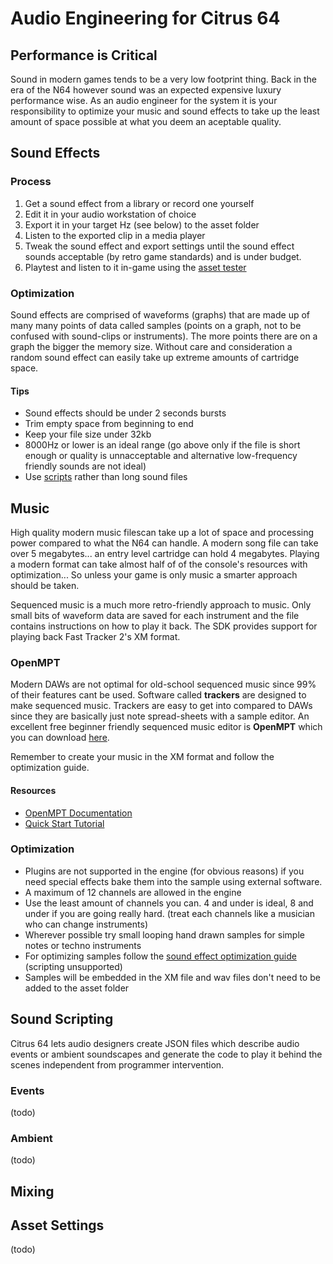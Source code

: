 # Audio Engineering for Citrus 64

## Performance is Critical

Sound in modern games tends to be a very low footprint thing. Back in the era of the N64 however sound was an expected expensive luxury performance wise. As an audio engineer for the system it is your responsibility to optimize your music and sound effects to take up the least amount of space possible at what you deem an aceptable quality.

## Sound Effects

### Process
1. Get a sound effect from a library or record one yourself
2. Edit it in your audio workstation of choice
3. Export it in your target Hz (see below) to the asset folder
4. Listen to the exported clip in a media player
5. Tweak the sound effect and export settings until the sound effect sounds acceptable (by retro game standards) and is under budget.
6. Playtest and listen to it in-game using the [asset tester]()

### Optimization
Sound effects are comprised of waveforms (graphs) that are made up of many many points of data called samples (points on a graph, not to be confused with sound-clips or instruments). The more points there are on a graph the bigger the memory size. Without care and consideration a random sound effect can easily take up extreme amounts of cartridge space. 

#### Tips
* Sound effects should be under 2 seconds bursts
* Trim empty space from beginning to end
* Keep your file size under 32kb
* 8000Hz or lower is an ideal range (go above only if the file is short enough or quality is unnacceptable and alternative low-frequency friendly sounds are not ideal)
* Use [scripts](#sound-scripting) rather than long sound files

## Music

High quality modern music filescan take up a lot of space and processing power compared to what the N64 can handle. A modern song file can take over 5 megabytes... an entry level cartridge can hold 4 megabytes. Playing a modern format can take almost half of of the console's resources with optimization... So unless your game is only music a smarter approach should be taken.

Sequenced music is a much more retro-friendly approach to music. Only small bits of waveform data are saved for each instrument and the file contains instructions on how to play it back. The SDK provides support for playing back Fast Tracker 2's XM format.

### OpenMPT

Modern DAWs are not optimal for old-school sequenced music since 99% of their features cant be used. Software called **trackers** are designed to make sequenced music. Trackers are easy to get into compared to DAWs since they are basically just note spread-sheets with a sample editor. An excellent free beginner friendly sequenced music editor is **OpenMPT** which you can download [here](https://openmpt.org/).

Remember to create your music in the XM format and follow the optimization guide.

#### Resources
* [OpenMPT Documentation](https://wiki.openmpt.org/Main_Page)
* [Quick Start Tutorial](https://www.youtube.com/watch?v=6IxSL1zrLDo)

### Optimization
* Plugins are not supported in the engine (for obvious reasons) if you need special effects bake them into the sample using external software.
* A maximum of 12 channels are allowed in the engine
* Use the least amount of channels you can. 4 and under is ideal, 8 and under if you are going really hard. (treat each channels like a musician who can change instruments)
* Wherever possible try small looping hand drawn samples for simple notes or techno instruments
* For optimizing samples follow the [sound effect optimization guide](#sound-effects) (scripting unsupported)
* Samples will be embedded in the XM file and wav files don't need to be added to the asset folder

## Sound Scripting

Citrus 64 lets audio designers create JSON files which describe audio events or ambient soundscapes and generate the code to play it behind the scenes independent from programmer intervention.

### Events
(todo)

### Ambient
(todo)

## Mixing

## Asset Settings
(todo)